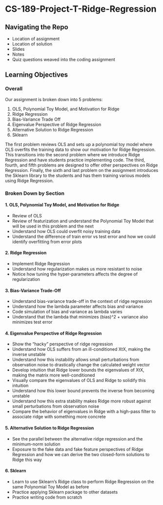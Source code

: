 # CS-189-Project-T-Ridge-Regression

## Navigating the Repo
* Location of assignment
* Location of solution
* Slides
* Notes
* Quiz questions weaved into the coding assignment

## Learning Objectives
### Overall
Our assignment is broken down into 5 problems:
1. OLS, Polynomial Toy Model, and Motivation for Ridge
2. Ridge Regression
3. Bias-Variance Trade Off
4. Eigenvalue Perspective of Ridge Regression
5. Alternative Solution to Ridge Regression
6. Sklearn

The first problem reviews OLS and sets up a polynomial toy model where OLS overfits the training data to show our motivation for Ridge Regression. This transitions into the second problem where we introduce Ridge Regression and have students practice implementing code. The third, fourth, and fifth problems are designed to offer other perspectives on Ridge Regression. Finally, the sixth and last problem on the assignment introduces the Sklearn library to the students and has them training various models using Ridge Regression.

### Broken Down by Section
#### 1. OLS, Polynomial Toy Model, and Motivation for Ridge

  * Review of OLS
  * Review of featurization and understand the Polynomial Toy Model that will be used in this problem and the next
  * Understand how OLS could overfit noisy training data
  * Understand the difference of train error vs test error and how we could identify overfitting from error plots
#### 2. Ridge Regression

  * Implement Ridge Regression
  * Understand how regularization makes us more resistant to noise
  * Notice how tuning the hyper-parameters affects the degree of regularization
#### 3. Bias-Variance Trade-Off

  * Understand bias-variance trade-off in the context of ridge regression
  * Understand how the lambda parameter affects bias and variance
  * Code simulation of bias and variance as lambda varies
  * Understand that the lambda that minimizes (bias)^2 + variance also minimizes test error 
#### 4. Eigenvalue Perspective of Ridge Regression

  * Show the “hacky” perspective of ridge regression
  * Understand how OLS suffers from an ill-conditioned XtX, making the inverse unstable
  * Understand how this instability allows small perturbations from observation noise to drastically change the calculated weight vector
  * Develop intuition that Ridge lower bounds the eigenvalues of XtX, making the matrix more well-conditioned
  * Visually compare the eigenvalues of OLS and Ridge to solidify this intuition
  * Understand how this lower bound prevents the inverse from becoming unstable
  * Understand how this extra stability makes Ridge more robust against small perturbations from observation noise
  * Compare the behavior of eigenvalues in Ridge with a high-pass filter to associate ridge with something more concrete
#### 5. Alternative Solution to Ridge Regression

  * See the parallel between the alternative ridge regression and the minimum-norm solution
  * Exposure to the fake data and fake feature perspectives of Ridge Regression and how we can derive the two closed-form solutions to Ridge this way
#### 6. Sklearn

  * Learn to use Sklearn’s Ridge class to perform Ridge Regression on the same Polynomial Toy Model as before
  * Practice applying Sklearn package to other datasets
  * Practice writing code from scratch

